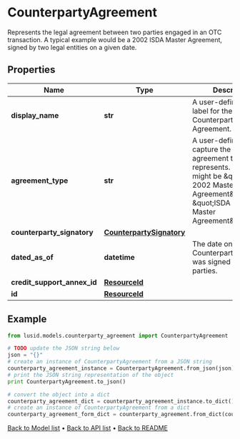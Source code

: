 # CounterpartyAgreement

Represents the legal agreement between two parties engaged in an OTC transaction.  A typical example would be a 2002 ISDA Master Agreement, signed by two legal entities on a given date.

## Properties
Name | Type | Description | Notes
------------ | ------------- | ------------- | -------------
**display_name** | **str** | A user-defined display label for the Counterparty Agreement. | 
**agreement_type** | **str** | A user-defined field to capture the type of agreement this represents. Examples might be \&quot;ISDA 2002 Master Agreement\&quot; or \&quot;ISDA 1992 Master Agreement\&quot;. | 
**counterparty_signatory** | [**CounterpartySignatory**](CounterpartySignatory.md) |  | 
**dated_as_of** | **datetime** | The date on which the CounterpartyAgreement was signed by both parties. | 
**credit_support_annex_id** | [**ResourceId**](ResourceId.md) |  | 
**id** | [**ResourceId**](ResourceId.md) |  | 

## Example

```python
from lusid.models.counterparty_agreement import CounterpartyAgreement

# TODO update the JSON string below
json = "{}"
# create an instance of CounterpartyAgreement from a JSON string
counterparty_agreement_instance = CounterpartyAgreement.from_json(json)
# print the JSON string representation of the object
print CounterpartyAgreement.to_json()

# convert the object into a dict
counterparty_agreement_dict = counterparty_agreement_instance.to_dict()
# create an instance of CounterpartyAgreement from a dict
counterparty_agreement_form_dict = counterparty_agreement.from_dict(counterparty_agreement_dict)
```
[Back to Model list](../README.md#documentation-for-models) &#8226; [Back to API list](../README.md#documentation-for-api-endpoints) &#8226; [Back to README](../README.md)


